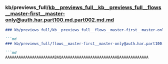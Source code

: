 ### kb/previews_full/kb__previews_full__kb__previews_full__flows__master-first__master-only@auth.har.part100.md.part002.md.md

```md
### kb/previews_full/kb__previews_full__flows__master-first__master-only@auth.har.part100.md.part002.md

```md
### kb/previews_full/flows__master-first__master-only@auth.har.part100.md (part 002)

```md
AAAAAAAAAAAAAAAAAAAAAABAQAAAAAAAAAAAAAAAAAAAAAAAAABAAAAAAAAAAAAA
```

```

```

```
